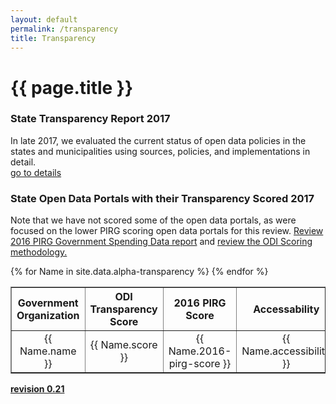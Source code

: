 ```yaml
---
layout: default
permalink: /transparency
title: Transparency
---
```

# {{ page.title }}

### State Transparency Report 2017
In late 2017, we evaluated the current status of open data policies in the states and municipalities using sources, policies, and implementations in detail.
<br>
<a href="/transparency-scorecard">go to details</a>

### State Open Data Portals with their Transparency Scored 2017
Note that we have not scored some of the open data portals, as were focused on the lower PIRG scoring open data portals for this review. <a target="_blank" href="https://uspirgedfund.org/reports/usp/following-money-2016-0">Review 2016 PIRG Government Spending Data report</a> and <a target="_blank" href="/scoring">review the ODI Scoring methodology.</a>
<table cellpadding="10" border="1">
	<tr>
		<th>Government Organization</th><th>ODI Transparency Score</th><th>2016 PIRG Score</th><th>Accessability</th><th>Downloadability</th><th>Comments</th>
	</tr>
{% for Name in site.data.alpha-transparency %}
  <tr>
  	<td width="15%" align="center">{{ Name.name }}</td>
  	<td width="15%" align="center">{{ Name.score }}</td>
  	<td width="15%" align="center">{{ Name.2016-pirg-score }}</td>
  	<td width="15%" align="center">{{ Name.accessibility }}</td>
  	<td width="15%" align="center">{{ Name.downloadability }}</td>
  	<td width="25%" align="center">{{ Name.comments }}</td>
  </tr>
{% endfor %}
</table>

**<a target="_blank" href="https://github.com/opendatainitiative/transparency/tree/0.21">revision 0.21</a>**